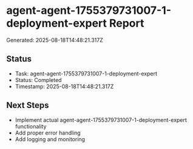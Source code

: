 # agent-agent-1755379731007-1-deployment-expert Report

Generated: 2025-08-18T14:48:21.317Z

## Status
- Task: agent-agent-1755379731007-1-deployment-expert
- Status: Completed
- Timestamp: 2025-08-18T14:48:21.317Z

## Next Steps
- Implement actual agent-agent-1755379731007-1-deployment-expert functionality
- Add proper error handling
- Add logging and monitoring
